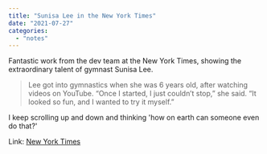 ```yaml
---
title: "Sunisa Lee in the New York Times"
date: "2021-07-27"
categories: 
  - "notes"
---
```


Fantastic work from the dev team at the New York Times, showing the extraordinary talent of gymnast Sunisa Lee.
<!--more-->
> Lee got into gymnastics when she was 6 years old, after watching videos on YouTube. “Once I started, I just couldn’t stop,” she said. “It looked so fun, and I wanted to try it myself.”

I keep scrolling up and down and thinking 'how on earth can someone even do that?'

Link: [New York Times](https://www.nytimes.com/interactive/2021/sports/olympics/suni-lee-gymnastics.html)

